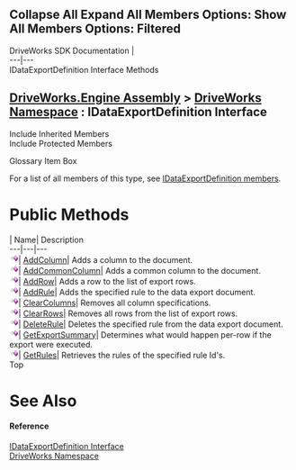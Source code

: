 Collapse All Expand All Members Options: Show All  Members Options: Filtered   
---  
DriveWorks SDK Documentation  |   
---|---  
IDataExportDefinition Interface Methods   
  
[DriveWorks.Engine Assembly](topic2156.md) > [DriveWorks Namespace](topic2159.md) : IDataExportDefinition Interface  
---  
  
Include Inherited Members    
Include Protected Members    


Glossary Item Box

For a list of all members of this type, see [IDataExportDefinition members](topic2178.md).

# Public Methods

| Name| Description  
---|---|---  
![ Method](dotnetimages/Method.gif)| [AddColumn](topic2182.md)| Adds a column to the document.   
![ Method](dotnetimages/Method.gif)| [AddCommonColumn](topic2183.md)| Adds a common column to the document.   
![ Method](dotnetimages/Method.gif)| [AddRow](topic2184.md)| Adds a row to the list of export rows.   
![ Method](dotnetimages/Method.gif)| [AddRule](topic2185.md)| Adds the specified rule to the data export document.   
![ Method](dotnetimages/Method.gif)| [ClearColumns](topic2186.md)| Removes all column specifications.   
![ Method](dotnetimages/Method.gif)| [ClearRows](topic2187.md)| Removes all rows from the list of export rows.   
![ Method](dotnetimages/Method.gif)| [DeleteRule](topic2188.md)| Deletes the specified rule from the data export document.   
![ Method](dotnetimages/Method.gif)| [GetExportSummary](topic2189.md)| Determines what would happen per-row if the export were executed.   
![ Method](dotnetimages/Method.gif)| [GetRules](topic2190.md)| Retrieves the rules of the specified rule Id's.   
Top

# See Also

#### Reference

[IDataExportDefinition Interface](topic2177.md)   
[DriveWorks Namespace](topic2159.md)


